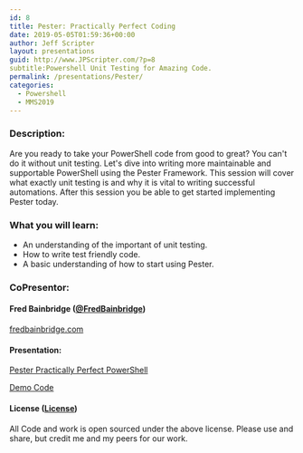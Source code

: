 ```yaml
---
id: 8
title: Pester: Practically Perfect Coding
date: 2019-05-05T01:59:36+00:00
author: Jeff Scripter
layout: presentations
guid: http://www.JPScripter.com/?p=8
subtitle:Powershell Unit Testing for Amazing Code.
permalink: /presentations/Pester/
categories:
  - Powershell
  - MMS2019
---
```



### Description:
Are you ready to take your PowerShell code from good to great?  You can't do it without unit testing.  Let's dive into writing more maintainable and supportable PowerShell using the Pester Framework. This session will cover what exactly unit testing is and why it is vital to writing successful automations. After this session you be able to get started implementing Pester today.

### What you will learn:
* An understanding of the important of unit testing.
* How to write test friendly code.
* A basic understanding of how to start using Pester.

### CoPresentor:

#### Fred Bainbridge ([@FredBainbridge](https://www.twitter.com/FredBainbridge))

[fredbainbridge.com](https://fredbainbridge.com)

#### Presentation:

   [Pester Practically Perfect PowerShell](/assets/presentations/HighPerformancePowershellThroughTheMagicOfRunspaces.pdf)

   [Demo Code](https://github.com/fredbainbridge/mmsPester)

#### License ([License](/assets/presentations/License))
All Code and work is open sourced under the above license. Please use and share, but credit me and my peers for our work.